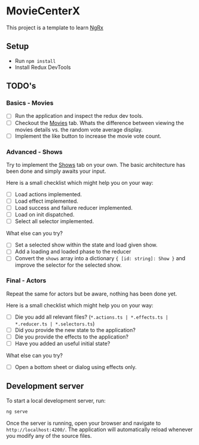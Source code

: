 # MovieCenterX

This project is a template to learn [NgRx](https://ngrx.io/)

## Setup

- Run `npm install`
- Install Redux DevTools

## TODO's

### Basics - Movies

- [ ] Run the application and inspect the redux dev tools.
- [ ] Checkout the [Movies](http://localhost:4200/movies) tab. Whats the difference between viewing the movies details vs. the random vote average display.
- [ ] Implement the like button to increase the movie vote count.

### Advanced - Shows

Try to implement the [Shows](http://localhost:4200/shows) tab on your own. The basic architecture has been done and simply awaits your input.

Here is a small checklist which might help you on your way:

- [ ] Load actions implemented.
- [ ] Load effect implemented.
- [ ] Load success and failure reducer implemented.
- [ ] Load on init dispatched.
- [ ] Select all selector implemented.

What else can you try?

- [ ] Set a selected show within the state and load given show.
- [ ] Add a loading and loaded phase to the reducer
- [ ] Convert the `shows` array into a dictionary `{ [id: string]: Show }` and improve the selector for the selected show.

### Final - Actors

Repeat the same for actors but be aware, nothing has been done yet.

Here is a small checklist which might help you on your way:

- [ ] Die you add all relevant files? (`*.actions.ts | *.effects.ts | *.reducer.ts | *.selectors.ts`)
- [ ] Did you provide the new state to the application?
- [ ] Die you provide the effects to the application?
- [ ] Have you added an useful initial state?

What else can you try?

- [ ] Open a bottom sheet or dialog using effects only.

## Development server

To start a local development server, run:

```bash
ng serve
```

Once the server is running, open your browser and navigate to `http://localhost:4200/`. The application will automatically reload whenever you modify any of the source files.
